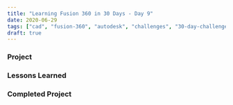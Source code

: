 ```yaml
---
title: "Learning Fusion 360 in 30 Days - Day 9"
date: 2020-06-29
tags: ["cad", "fusion-360", "autodesk", "challenges", "30-day-challenge", "fusion-360-in-30"]
draft: true
---
```

### Project

### Lessons Learned

### Completed Project

